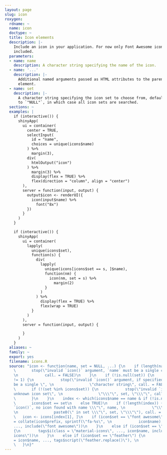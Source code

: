 ```yaml
---
layout: page
slug: icon
roxygen:
  rdname: ~
  name: icon
  doctype: ~
  title: Icon elements
  description: |-
    Include an icon in your application. For now only Font Awesome icons are
    included.
  parameters:
  - name: name
    description: A character string specifying the name of the icon.
  - name: '...'
    description: |-
      Additional named arguments passed as HTML attributes to the parent
      element.
  - name: set
    description: |-
      A character string specifying the icon set to choose from, defaults
      to `"NULL"`, in which case all icon sets are searched.
  sections: ~
  examples: |
    if (interactive()) {
      shinyApp(
        ui = container(
          center = TRUE,
          selectInput(
            id = "name",
            choices = unique(icons$name)
          ) %>%
            margin(3),
          div(
            htmlOutput("icon")
          ) %>%
            margin(3) %>%
            display(flex = TRUE) %>%
            flex(direction = "column", align = "center")
        ),
        server = function(input, output) {
          output$icon <- renderUI({
            icon(input$name) %>%
              font("8x")
          })
        }
      )
    }

    if (interactive()) {
      shinyApp(
        ui = container(
          lapply(
            unique(icons$set),
            function(s) {
              div(
                lapply(
                  unique(icons[icons$set == s, ]$name),
                  function(nm) {
                    icon(nm, set = s) %>%
                      margin(2)
                  }
                )
              ) %>%
                display(flex = TRUE) %>%
                flex(wrap = TRUE)
            }
          )
        ),
        server = function(input, output) {

        }
      )
    }
  aliases: ~
  family: ~
  export: yes
  filename: icons.R
  source: "icon <- function(name, set = NULL, ...) {\n    if (length(name) != 1) {\n
    \       stop(\"invalid `icon()` argument, `name` must be a single character string\",
    \n            call. = FALSE)\n    }\n    if (!is.null(set)) {\n        if (length(set)
    != 1) {\n            stop(\"invalid `icon()` argument, if specified `set` must
    be a single \", \n                \"character string\", call. = FALSE)\n        }\n
    \       if (!(set %in% icons$set)) {\n            stop(\"invalid `icon()` argument,
    unknown icon set\", \n                \"\\\"\", set, \"\\\"\", call. = FALSE)\n
    \       }\n    }\n    index <- which(icons$name == name & if (!is.null(set)) \n
    \       icons$set == set\n    else TRUE)\n    if (!length(index)) {\n        stop(\"in
    `icon()`, no icon found with name \\\"\", name, \n            \"\\\"\", if (!is.null(set))
    \n                paste0(\" in set \\\"\", set, \"\\\"\"), call. = FALSE)\n    }\n
    \   icon <- icons[index[1], ]\n    if (icon$set == \"font awesome\") {\n        tags$i(class
    = collate(icon$prefix, sprintf(\"fa-%s\", \n            icon$name), \"fa-fw\"),
    ..., include(\"font awesome\"))\n    }\n    else if (icon$set == \"material design\")
    {\n        tags$i(class = \"material-icons\", ..., icon$name, include(\"material
    icons\"))\n    }\n    else if (icon$set == \"feather\") {\n        tags$i(`data-feather`
    = icon$name, ..., tags$script(\"feather.replace()\"), \n            include(\"feather\"))\n
    \   }\n}"
---
```

